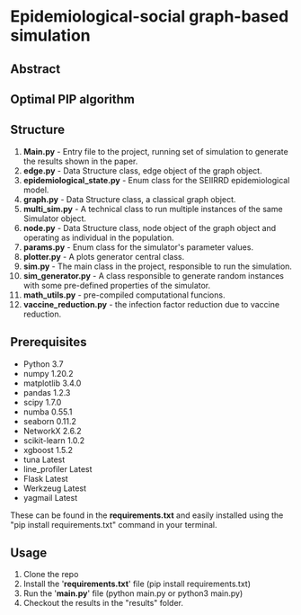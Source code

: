 # Epidemiological-social graph-based simulation

## Abstract


## Optimal PIP algorithm


## Structure
1. **Main.py** - Entry file to the project, running set of simulation to generate the results shown in the paper.
2. **edge.py** - Data Structure class, edge object of the graph object. 
3. **epidemiological_state.py** - Enum class for the SEIIRRD epidemiological model.
4. **graph.py** - Data Structure class, a classical graph object.
5. **multi_sim.py** - A technical class to run multiple instances of the same Simulator object.
6. **node.py** - Data Structure class, node object of the graph object and operating as individual in the population.
7. **params.py** - Enum class for the simulator's parameter values.
8. **plotter.py** - A plots generator central class.
9. **sim.py** - The main class in the project, responsible to run the simulation.
10. **sim_generator.py** - A class responsible to generate random instances with some pre-defined properties of the simulator.
11. **math_utils.py** - pre-compiled computational funcions.
12. **vaccine_reduction.py** - the infection factor reduction due to vaccine reduction. 

## Prerequisites
- Python          3.7
- numpy           1.20.2
- matplotlib      3.4.0
- pandas          1.2.3
- scipy           1.7.0
- numba           0.55.1
- seaborn         0.11.2
- NetworkX        2.6.2
- scikit-learn    1.0.2
- xgboost         1.5.2
- tuna            Latest
- line_profiler   Latest
- Flask           Latest
- Werkzeug        Latest
- yagmail         Latest

These can be found in the **requirements.txt** and easily installed using the "pip install requirements.txt" command in your terminal. 

## Usage 

1. Clone the repo
2. Install the '**requirements.txt**' file (pip install requirements.txt)
3. Run the '**main.py**' file (python main.py or python3 main.py)
4. Checkout the results in the "results" folder.
